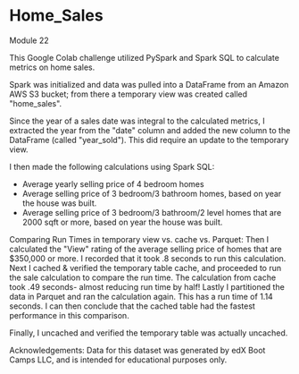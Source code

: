 # Home_Sales
Module 22

This Google Colab challenge utilized PySpark and Spark SQL to calculate metrics on home sales. 

Spark was initialized and data was pulled into a DataFrame from an Amazon AWS S3 bucket; from there a temporary view was created called "home_sales".  

Since the year of a sales date was integral to the calculated metrics, I extracted the year from the "date" column and added the new column to the DataFrame (called "year_sold").  This did require an update to the temporary view. 

I then made the following calculations using Spark SQL:
- Average yearly selling price of 4 bedroom homes
- Average selling price of 3 bedroom/3 bathroom homes, based on year the house was built.
- Average selling price of 3 bedroom/3 bathroom/2 level homes that are 2000 sqft or more, based on year the house was built.

Comparing Run Times in temporary view vs. cache vs. Parquet:
Then I calculated the "View" rating of the average selling price of homes that are $350,000 or more.  I recorded that it took .8 seconds to run this calculation. Next I cached & verified the temporary table cache, and proceeded to run the sale calculation to compare the run time.  The calculation from cache took .49 seconds- almost reducing run time by half!  Lastly I partitioned the data in Parquet and ran the calculation again.  This has a run time of 1.14 seconds.  I can then conclude that the cached table had the fastest performance in this comparison.

Finally, I uncached and verified the temporary table was actually uncached.

Acknowledgements: Data for this dataset was generated by edX Boot Camps LLC, and is intended for educational purposes only.